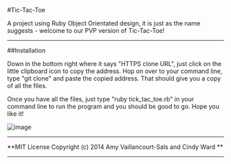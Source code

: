 #Tic-Tac-Toe

A project using Ruby Object Orientated design, it is just as the name suggests - welcome to our PVP version of Tic-Tac-Toe!

---
##Installation

Down in the bottom right where it says "HTTPS clone URL", just click on the little clipboard icon to copy the address. Hop on over to your command line, type "git clone" and paste the copied address. That should give you a copy of all the files.

Once you have all the files, just type "ruby tick_tac_toe.rb" in your command line to run the program and you should be good to go. Hope you like it!

![image](http://www.clker.com/cliparts/6/8/Z/b/2/1/tic-tac-toe-hi.png)

---
**MIT License Copyright (c) 2014 Amy Vaillancourt-Sals and Cindy Ward **

---